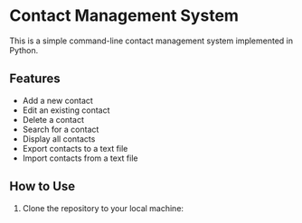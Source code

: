 # Contact Management System

This is a simple command-line contact management system implemented in Python.

## Features

- Add a new contact
- Edit an existing contact
- Delete a contact
- Search for a contact
- Display all contacts
- Export contacts to a text file
- Import contacts from a text file

## How to Use

1. Clone the repository to your local machine:

